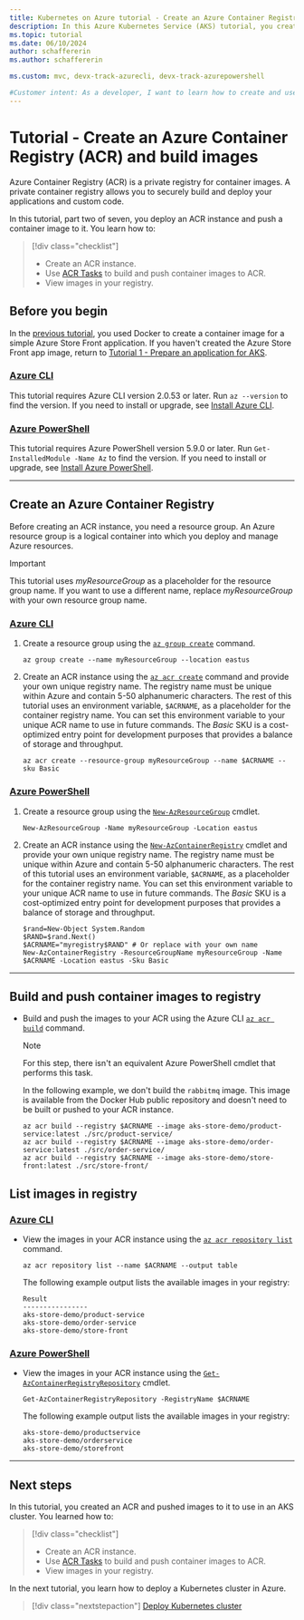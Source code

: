 ```yaml
---
title: Kubernetes on Azure tutorial - Create an Azure Container Registry and build images
description: In this Azure Kubernetes Service (AKS) tutorial, you create an Azure Container Registry instance and upload sample application container images.
ms.topic: tutorial
ms.date: 06/10/2024
author: schaffererin
ms.author: schaffererin

ms.custom: mvc, devx-track-azurecli, devx-track-azurepowershell

#Customer intent: As a developer, I want to learn how to create and use a container registry so that I can deploy my own applications to Azure Kubernetes Service.
---
```


# Tutorial - Create an Azure Container Registry (ACR) and build images

Azure Container Registry (ACR) is a private registry for container images. A private container registry allows you to securely build and deploy your applications and custom code.

In this tutorial, part two of seven, you deploy an ACR instance and push a container image to it. You learn how to:

> [!div class="checklist"]
>
> * Create an ACR instance.
> * Use [ACR Tasks][acr-tasks] to build and push container images to ACR.
> * View images in your registry.

## Before you begin

In the [previous tutorial][aks-tutorial-prepare-app], you used Docker to create a container image for a simple Azure Store Front application. If you haven't created the Azure Store Front app image, return to [Tutorial 1 - Prepare an application for AKS][aks-tutorial-prepare-app].

### [Azure CLI](#tab/azure-cli)

This tutorial requires Azure CLI version 2.0.53 or later. Run `az --version` to find the version. If you need to install or upgrade, see [Install Azure CLI][azure-cli-install].

### [Azure PowerShell](#tab/azure-powershell)

This tutorial requires Azure PowerShell version 5.9.0 or later. Run `Get-InstalledModule -Name Az` to find the version. If you need to install or upgrade, see [Install Azure PowerShell][azure-powershell-install].

---

## Create an Azure Container Registry

Before creating an ACR instance, you need a resource group. An Azure resource group is a logical container into which you deploy and manage Azure resources.

> [!IMPORTANT]
> This tutorial uses *myResourceGroup* as a placeholder for the resource group name. If you want to use a different name, replace *myResourceGroup* with your own resource group name.

### [Azure CLI](#tab/azure-cli)

1. Create a resource group using the [`az group create`][az-group-create] command.

    ```azurecli-interactive
    az group create --name myResourceGroup --location eastus
    ```

2. Create an ACR instance using the [`az acr create`][az-acr-create] command and provide your own unique registry name. The registry name must be unique within Azure and contain 5-50 alphanumeric characters. The rest of this tutorial uses an environment variable, `$ACRNAME`, as a placeholder for the container registry name. You can set this environment variable to your unique ACR name to use in future commands. The *Basic* SKU is a cost-optimized entry point for development purposes that provides a balance of storage and throughput.

    ```azurecli-interactive
    az acr create --resource-group myResourceGroup --name $ACRNAME --sku Basic
    ```

### [Azure PowerShell](#tab/azure-powershell)

1. Create a resource group using the [`New-AzResourceGroup`][new-azresourcegroup] cmdlet.

    ```azurepowershell-interactive
    New-AzResourceGroup -Name myResourceGroup -Location eastus
    ```

2. Create an ACR instance using the [`New-AzContainerRegistry`][new-azcontainerregistry] cmdlet and provide your own unique registry name. The registry name must be unique within Azure and contain 5-50 alphanumeric characters. The rest of this tutorial uses an environment variable, `$ACRNAME`, as a placeholder for the container registry name. You can set this environment variable to your unique ACR name to use in future commands. The *Basic* SKU is a cost-optimized entry point for development purposes that provides a balance of storage and throughput.

    ```azurepowershell-interactive
    $rand=New-Object System.Random
    $RAND=$rand.Next()
    $ACRNAME="myregistry$RAND" # Or replace with your own name
    New-AzContainerRegistry -ResourceGroupName myResourceGroup -Name $ACRNAME -Location eastus -Sku Basic
    ```

---

## Build and push container images to registry

* Build and push the images to your ACR using the Azure CLI [`az acr build`][az-acr-build] command.

    > [!NOTE]
    > For this step, there isn't an equivalent Azure PowerShell cmdlet that performs this task.
    >
    > In the following example, we don't build the `rabbitmq` image. This image is available from the Docker Hub public repository and doesn't need to be built or pushed to your ACR instance.

    ```azurecli-interactive
    az acr build --registry $ACRNAME --image aks-store-demo/product-service:latest ./src/product-service/
    az acr build --registry $ACRNAME --image aks-store-demo/order-service:latest ./src/order-service/
    az acr build --registry $ACRNAME --image aks-store-demo/store-front:latest ./src/store-front/
    ```

## List images in registry

### [Azure CLI](#tab/azure-cli)

* View the images in your ACR instance using the [`az acr repository list`][az-acr-repository-list] command.

    ```azurecli-interactive
    az acr repository list --name $ACRNAME --output table
    ```

    The following example output lists the available images in your registry:

    ```output
    Result
    ----------------
    aks-store-demo/product-service
    aks-store-demo/order-service
    aks-store-demo/store-front
    ```

### [Azure PowerShell](#tab/azure-powershell)

* View the images in your ACR instance using the [`Get-AzContainerRegistryRepository`][get-azcontainerregistryrepository] cmdlet.

    ```azurepowershell-interactive
    Get-AzContainerRegistryRepository -RegistryName $ACRNAME
    ```

    The following example output lists the available images in your registry:

    ```output
    aks-store-demo/productservice
    aks-store-demo/orderservice
    aks-store-demo/storefront
    ```

---

## Next steps

In this tutorial, you created an ACR and pushed images to it to use in an AKS cluster. You learned how to:

> [!div class="checklist"]
>
> * Create an ACR instance.
> * Use [ACR Tasks][acr-tasks] to build and push container images to ACR.
> * View images in your registry.

In the next tutorial, you learn how to deploy a Kubernetes cluster in Azure.

> [!div class="nextstepaction"]
> [Deploy Kubernetes cluster][aks-tutorial-deploy-cluster]

<!-- LINKS - internal -->
[az-acr-create]: /cli/azure/acr#az_acr_create
[az-acr-repository-list]: /cli/azure/acr/repository#az_acr_repository_list
[az-group-create]: /cli/azure/group#az_group_create
[azure-cli-install]: /cli/azure/install-azure-cli
[aks-tutorial-deploy-cluster]: ./tutorial-kubernetes-deploy-cluster.md
[aks-tutorial-prepare-app]: ./tutorial-kubernetes-prepare-app.md
[azure-powershell-install]: /powershell/azure/install-az-ps
[new-azresourcegroup]: /powershell/module/az.resources/new-azresourcegroup
[new-azcontainerregistry]: /powershell/module/az.containerregistry/new-azcontainerregistry
[get-azcontainerregistryrepository]: /powershell/module/az.containerregistry/get-azcontainerregistryrepository
[acr-tasks]: ../container-registry/container-registry-tasks-overview.md
[az-acr-build]: /cli/azure/acr#az_acr_build
